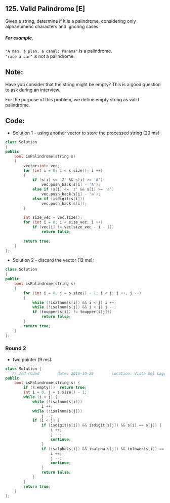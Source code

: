 ## 125. Valid Palindrome [E]
Given a string, determine if it is a palindrome, considering only alphanumeric characters and ignoring cases.

##### For example,
`"A man, a plan, a canal: Panama"` is a palindrome.  
`"race a car"` is not a palindrome.

## Note:
Have you consider that the string might be empty? This is a good question to ask during an interview.

For the purpose of this problem, we define empty string as valid palindrome.

## Code:
- Solution 1 - using another vector to store the processed string (20 ms):
```c++
class Solution 
{
public:
    bool isPalindrome(string s) 
    {
        vector<int> vec;
        for (int i = 0; i < s.size(); i ++)
        {
            if (s[i] <= 'Z' && s[i] >= 'A')
                vec.push_back(s[i] - 'A');
            else if (s[i] <= 'z' && s[i] >= 'a')
                vec.push_back(s[i] - 'a');
            else if (isdigit(s[i]))
                vec.push_back(s[i]);
        }
        
        int size_vec = vec.size();
        for (int i = 0; i < size_vec; i ++)
            if (vec[i] != vec[size_vec - i - 1])
                return false;
                
        return true;
    }
};
```

- Solution 2 - discard the vector (12 ms):
```c++
class Solution 
{
public:
    bool isPalindrome(string s) 
    {
        for (int i = 0, j = s.size() - 1; i < j; i ++, j --)
        {
            while (!isalnum(s[i]) && i < j) i ++;
            while (!isalnum(s[j]) && i < j) j --;
            if (toupper(s[i]) != toupper(s[j]))
                return false;
        }
        return true;
    }
};
```

### Round 2
- two pointer (9 ms):
```c++
class Solution {
   // 2nd round        date: 2016-10-29        location: Vista Del Lago III 
public:
    bool isPalindrome(string s) {
        if (s.empty())  return true;
        int i = 0, j = s.size() - 1;
        while (i < j) {
            while (!isalnum(s[i]))
                i ++;
            while (!isalnum(s[j]))
                j --;
            if (i < j) {
                if (isdigit(s[i]) && isdigit(s[j]) && s[i] == s[j]) {
                    i ++;
                    j --;
                    continue;
                }
                if (isalpha(s[i]) && isalpha(s[j]) && tolower(s[i]) == tolower(s[j])) {
                    i ++;
                    j --;
                    continue;
                }
                return false;
            }
        }
        return true;
    }
};
```
